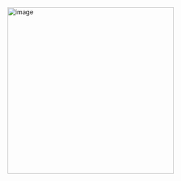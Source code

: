 <img width="375" alt="image" src="https://github.com/ikhsanurasidb/GuessTheFlag-TutorialFromHackingWithSwift/assets/151383202/93b184da-cac4-4527-a322-907c144e3c1c">
